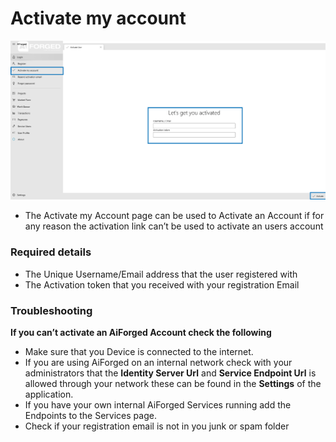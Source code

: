# Activate my account

![](.gitbook/assets/5.png)

* The Activate my Account page can be used to Activate an Account if for any reason the activation link can’t be used to activate an users account

### Required details

* The Unique Username/Email address that the user registered with
* The Activation token that you received with your registration Email

### Troubleshooting

**If you can’t activate an AiForged Account check the following**

* Make sure that you Device is connected to the internet.
* If you are using AiForged on an internal network check with your administrators that the **Identity Server Url** and **Service Endpoint Url** is allowed through your network these can be found in the **Settings** of the application.
* If you have your own internal AiForged Services running add the Endpoints to the Services page.
* Check if your registration email is not in you junk or spam folder

